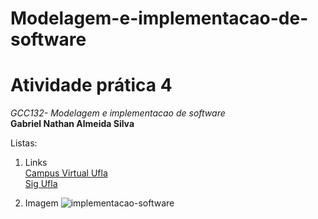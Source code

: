 # Modelagem-e-implementacao-de-software
<h1> Atividade prática 4 </h1>

*GCC132- Modelagem e implementacao de software* <br>
**Gabriel Nathan Almeida Silva**

Listas:
1. Links 
    <br>
    <a href="https://campusvirtual.ufla.br/presencial/?redirect=0"> Campus Virtual Ufla </a> 
    <br>
    <a href="https://sig.ufla.br/modulos/login/index.php"> Sig Ufla </a>

2. Imagem
![implementacao-software](https://user-images.githubusercontent.com/76185909/204152491-cb0174a7-559d-4f0e-b50f-9a12dbab9c12.png)

